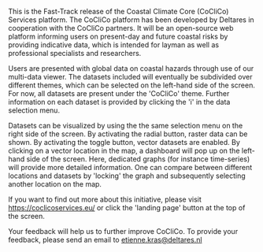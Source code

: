 This is the Fast-Track release of the Coastal Climate Core (CoCliCo) Services platform. The CoCliCo platform has been developed by Deltares in cooperation with the CoCliCo partners. It will be an open-source web platform informing users on present-day and future coastal risks by  providing indicative data, which is intended for layman as well as professional specialists and researchers.

Users are presented with global data on coastal hazards through use of our multi-data viewer. The datasets included will eventually be subdivided over different themes, which can be selected on the left-hand side of the screen. For now, all datasets are present under the 'CoCliCo' theme. Further information on each dataset is provided by clicking the 'i' in the data selection menu.

Datasets can be visualized by using the the same selection menu on the right side of the screen. By activating the radial button, raster data can be shown. By activating the toggle button, vector datasets are enabled. By clicking on a vector location in the map, a dashboard will pop up on the left-hand side of the screen. Here, dedicated graphs (for instance time-series) will provide more detailed information. One can compare between different locations and datasets by 'locking' the graph and subsequently selecting another location on the map.

If you want to find out more about this initiative, please visit https://coclicoservices.eu/ or click the 'landing page' button at the top of the screen. 

Your feedback will help us to further improve CoCliCo. To provide your feedback, please send an email to etienne.kras@deltares.nl

